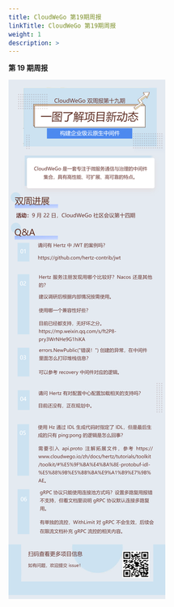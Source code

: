 ```yaml
---
title: CloudWeGo 第19期周报
linkTitle: CloudWeGo 第19期周报
weight: 1
description: >
---
```


**第 19 期周报**

![image](https://raw.githubusercontent.com/cloudwego/community/main/weekly_report/CloudWeGo_19th_weekly_report.png)
